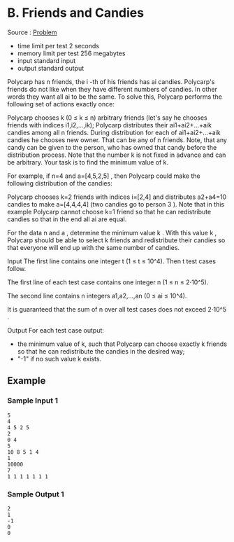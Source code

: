 # B. Friends and Candies

Source : [Problem](https://codeforces.com/problemset/problem/1538/B)

- time limit per test 2 seconds
- memory limit per test 256 megabytes
- input standard input
- output standard output

Polycarp has n
friends, the i
-th of his friends has ai
candies. Polycarp's friends do not like when they have different numbers of candies. In other words they want all ai
to be the same. To solve this, Polycarp performs the following set of actions exactly once:

Polycarp chooses k
(0 ≤ k ≤ n) arbitrary friends (let's say he chooses friends with indices i1,i2,…,ik);
Polycarp distributes their ai1+ai2+…+aik
candies among all n
friends. During distribution for each of ai1+ai2+…+aik
candies he chooses new owner. That can be any of n
friends. Note, that any candy can be given to the person, who has owned that candy before the distribution process.
Note that the number k
is not fixed in advance and can be arbitrary. Your task is to find the minimum value of k.

For example, if n=4
and a=[4,5,2,5]
, then Polycarp could make the following distribution of the candies:

Polycarp chooses k=2
friends with indices i=[2,4]
and distributes a2+a4=10
candies to make a=[4,4,4,4]
(two candies go to person 3
).
Note that in this example Polycarp cannot choose k=1
friend so that he can redistribute candies so that in the end all ai
are equal.

For the data n
and a
, determine the minimum value k
. With this value k
, Polycarp should be able to select k
friends and redistribute their candies so that everyone will end up with the same number of candies.

Input
The first line contains one integer t
(1 ≤ t ≤ 10^4). Then t
test cases follow.

The first line of each test case contains one integer n
(1 ≤ n ≤ 2⋅10^5).

The second line contains n
integers a1,a2,…,an
(0 ≤ ai ≤ 10^4).

It is guaranteed that the sum of n
over all test cases does not exceed 2⋅10^5
.

Output
For each test case output:

- the minimum value of k, such that Polycarp can choose exactly k friends so that he can redistribute the candies in the desired way;
- "-1" if no such value k exists.

## Example

### Sample Input 1

    5
    4
    4 5 2 5
    2
    0 4
    5
    10 8 5 1 4
    1
    10000
    7
    1 1 1 1 1 1 1

### Sample Output 1

    2
    1
    -1
    0
    0
